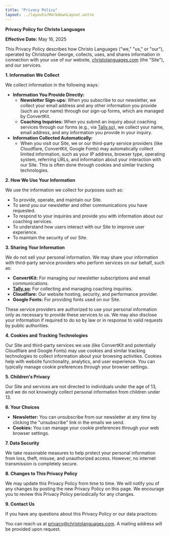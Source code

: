 ```yaml
---
title: "Privacy Policy"
layout: ../layouts/MarkdownLayout.astro
---
```


**Privacy Policy for Christo Languages**

**Effective Date:** May 16, 2025

This Privacy Policy describes how Christo Languages ("we," "us," or "our"), operated by Christopher George, collects, uses, and shares information in connection with your use of our website, [christolanguages.com](https://christolanguages.com) (the "Site"), and our services.

**1. Information We Collect**

We collect information in the following ways:

- **Information You Provide Directly:**
    - **Newsletter Sign-ups:** When you subscribe to our newsletter, we collect your email address and any other information you provide (such as your name) through our sign-up forms, which are managed by ConvertKit.
    - **Coaching Inquiries:** When you submit an inquiry about coaching services through our forms (e.g., via [Tally.so](http://tally.so/)), we collect your name, email address, and any information you provide in your inquiry.
- **Information Collected Automatically:**
    - When you visit our Site, we or our third-party service providers (like Cloudflare, ConvertKit, Google Fonts) may automatically collect limited information, such as your IP address, browser type, operating system, referring URLs, and information about your interaction with our Site. This is often done through cookies and similar tracking technologies.

**2. How We Use Your Information**

We use the information we collect for purposes such as:

- To provide, operate, and maintain our Site.
- To send you our newsletter and other communications you have requested.
- To respond to your inquiries and provide you with information about our coaching services.
- To understand how users interact with our Site to improve user experience.
- To maintain the security of our Site.

**3. Sharing Your Information**

We do not sell your personal information. We may share your information with third-party service providers who perform services on our behalf, such as:

- **ConvertKit:** For managing our newsletter subscriptions and email communications.
- [**Tally.so**](http://tally.so/): For collecting and managing coaching inquiries.
- **Cloudflare:** Our website hosting, security, and performance provider.
- **Google Fonts:** For providing fonts used on our Site.

These service providers are authorized to use your personal information only as necessary to provide these services to us. We may also disclose your information if required to do so by law or in response to valid requests by public authorities.

**4. Cookies and Tracking Technologies**

Our Site and third-party services we use (like ConvertKit and potentially Cloudflare and Google Fonts) may use cookies and similar tracking technologies to collect information about your browsing activities. Cookies help with website functionality, analytics, and user experience. You can typically manage cookie preferences through your browser settings.

**5. Children's Privacy**

Our Site and services are not directed to individuals under the age of 13, and we do not knowingly collect personal information from children under 13.

**6. Your Choices**

- **Newsletter:** You can unsubscribe from our newsletter at any time by clicking the "unsubscribe" link in the emails we send.
- **Cookies:** You can manage your cookie preferences through your web browser settings.

**7. Data Security**

We take reasonable measures to help protect your personal information from loss, theft, misuse, and unauthorized access. However, no internet transmission is completely secure.

**8. Changes to This Privacy Policy**

We may update this Privacy Policy from time to time. We will notify you of any changes by posting the new Privacy Policy on this page. We encourage you to review this Privacy Policy periodically for any changes.

**9. Contact Us**

If you have any questions about this Privacy Policy or our data practices:

You can reach us at [privacy&#64;christolanguages&#46;com](mailto:privacy&#64;christolanguages&#46;com). A mailing address will be provided upon request. 